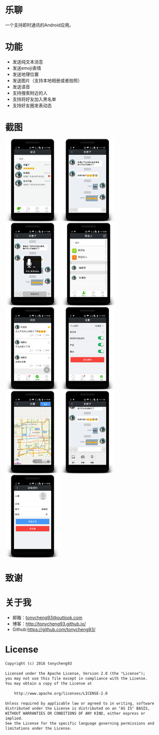 # 乐聊
一个支持即时通讯的Android应用。

# 功能
- 发送纯文本消息
- 发送emoji表情
- 发送地理位置
- 发送图片（支持本地相册或者拍照）
- 发送语音
- 支持搜索附近的人
- 支持将好友加入黑名单
- 支持好友圈发表动态


# 截图
<img src="screenshots/2016-11-04-230257.png" width=35% height=55% /><img src="screenshots/2016-11-04-230236.png" width=35% height=55% /><img src="screenshots/2016-11-04-230655.png" width=35% height=55% />
<img src="screenshots/2016-11-04-225812.png" width=35% height=55% /><img src="screenshots/2016-11-04-225654.png" width=35% height=55% /><img src="screenshots/2016-11-04-225520.png" width=35% height=55% /><img src="screenshots/2016-11-04-225947.png" width=35% height=55% /><img src="screenshots/2016-11-04-230614.png" width=35% height=55% /><img src="screenshots/2016-11-04-225833.png" width=35% height=55% />

# 致谢

# 关于我
- 邮箱：tonycheng93@outlook.com
- 博客：http://tonycheng93.github.io/
- Github:https://github.com/tonycheng93/

# License
```
Copyright (c) 2016 tonycheng93

Licensed under the Apache License, Version 2.0 (the "License");
you may not use this file except in compliance with the License.
You may obtain a copy of the License at

    http://www.apache.org/licenses/LICENSE-2.0

Unless required by applicable law or agreed to in writing, software
distributed under the License is distributed on an "AS IS" BASIS,
WITHOUT WARRANTIES OR CONDITIONS OF ANY KIND, either express or implied.
See the License for the specific language governing permissions and
limitations under the License.
```

